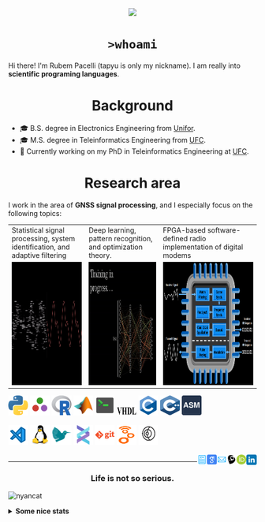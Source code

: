 <!--
**tapyu/tapyu** is a ✨ _special_ ✨ repository because its `README.md` (this file) appears on your GitHub profile.

That is what I'm using to make the this Markdown:

*** About wakatime *** (./.github/workflows/waka-readme-stats.yml or the "Waka Readme" github action):
- How To Use Github's New Personal README and Wakatime: https://www.youtube.com/watch?v=jazcHIaitfE
- Adding Weekly Coding Stats to your GitHub Readme Profile: https://www.youtube.com/watch?v=sZi8MmQP3MY

*** About updating README.md with recent activities *** (./.github/workflows/update-readme-recent-activities.yml or the "Update README with recent activities" github action)
- How To Create An Amazing Profile ReadMe With GitHub Actions -> https://www.youtube.com/watch?v=ECuqb5Tv9qI

*** about deploying your own vercel instance (it is the "GitHub Performance" section of my README.dm) ***
1 -> https://github.com/anuraghazra/github-readme-stats#deploy-on-your-own-vercel-instance
2 -> https://www.youtube.com/watch?v=n6d4KHSKqGk&t=107s
3 -> https://github.com/tapyu/github-readme-stats/blob/master/vercel.json
4 -> https://vercel.com/docs/cli#project-configuration
5 -> https://github.com/abhisheknaiidu/awesome-github-profile-readme

*** other things ***
- awesome-github-profile-readme: https://github.com/abhisheknaiidu/awesome-github-profile-readme
- Shelds.io: https://github.com/badges/shields

-->

<p align='center'>
    <img align='center' src="https://img.shields.io/github/followers/tapyu?style=social">
</p>

<h1 align="center"><code>>whoami</code> </h1>
Hi there! I'm Rubem Pacelli (tapyu is only my nickname). I am really into <b>scientific programing languages</b>.
<h1 align="center">Background</h1>
<ul>
  <li>🎓 B.S. degree in Electronics Engineering from <a href="https://unifor.br/">Unifor</a>.</li>
  <li>🎓 M.S. degree in Teleinformatics Engineering from <a href="http://www.ufc.br/">UFC</a>.</li>
  <li>🔬 Currently working on my PhD in Teleinformatics Engineering at <a href="http://www.ufc.br/">UFC</a>.</li>
</ul>
<h1 align="center">Research area</h1>
I work in the area of <b>GNSS signal processing</b>, and I especially focus on the following topics:
<table>
  <tr>
    <td width="250">Statistical signal processing, system identification, and adaptive filtering</td>
     <td width="250">Deep learning, pattern recognition, and optimization theory.</td>
     <td width="350">FPGA-based software-defined radio implementation of digital modems</td>
  </tr>
  <tr>
    <td valign="top" align="center"><img height="250" width="250" src="figs/signal.gif"></td>
    <td valign="middle" align="center"><img height="250" width="250" src="figs/test.gif"></td>
    <td valign="top" align="center"><img height="250" width="900" src="figs/embedded systems microprocessor.png"></td>
  </tr>
</table>

<code><a href="https://www.python.org/"><img height="40" width="40" alt="python" src="figs/python_colorful.svg"></a></code>
<code><a href="https://julialang.org/"><img height="40" width="40" alt="Julia programming language" src="figs/julia.svg"></a></code>
<code><a href="https://www.r-project.org/"><img height="40" width="40" alt="R programming language" src="figs/r_colorful.svg"></a></code>
<code><a href="https://www.mathworks.com/products/matlab.html"><img height="40" width="40" alt="matlab" src="figs/icons8-matlab.svg"></a></code>
<code><a href="https://en.wikipedia.org/wiki/Shell_script"><img height="40" width="40" alt="Unix shell scripting" src="figs/utilities-x-terminal.svg"></a></code>
<code><a href="https://en.wikipedia.org/wiki/VHDL"><img height="20" width="40" width="40" alt="VHDL" src="figs/VHDL.jfif"></a></code>
<code><a href="https://en.wikipedia.org/wiki/C_(programming_language)"><img height="40" width="40" alt="C programming language" src="figs/c_colorful.svg"></a></code>
<code><a href="https://en.wikipedia.org/wiki/C%2B%2B"><img height="40" width="40" alt="C++ programming language" src="figs/cpp_colorful.svg"></a></code>
<code><a href="https://en.wikipedia.org/wiki/Assembly_language"><img height="40" width="40" alt="assembly" src="figs/assembly.png"></a></code>
<br>
<br>
<code><a href="https://code.visualstudio.com/"><img height="40" width="40" alt="visual studio code" src="figs/vscode_colorful.svg"></a></code>
<code><a href="https://www.linux.org/"><img height="40" alt="linux" src="figs/linux_colorful.svg"></a></code>
<code><a href="https://www.latex-project.org/"><img height="40" width="40" alt="latex" src="figs/icons8-latex.svg"></a></code>
<code><a href="https://docs.helix-editor.com/"><img height="40" width="40" alt="helix-editor" src="figs/helix.png"></a></code>
<code><a href="https://git-scm.com/"><img height="40" alt="git" width="40" src="figs/git.svg"></a></code>
<code><a href="https://github.com/gnuradio/gnuradio/tree/main"><img height="40" alt="git" width="40" src="figs/gnuradio.png"></a></code>
<code><a href="https://github.com/gnss-sdr/gnss-sdr"><img height="40" alt="git" width="40" src="figs/gnss-sdr.png"></a></code>
<br>
<br>
<a href="https://www.linkedin.com/in/rubem-pacelli/">
  <img align="right" alt="Tapyu | Linkedin" width="21px" src="figs/linkedin_colorful.svg" />
</a>
<a href="https://orcid.org/0000-0001-5933-8565">
  <img align="right" alt="Tapyu | Orcid" width="20px" src="figs/orcid.svg" />
</a>
<a href="http://lattes.cnpq.br/0717252455115225">
  <img align="right" alt="Tapyu | Lattes" width="20px" src="figs/lattes.png" />
</a>
<a href="mailto:rubem.engenharia@gmail.com">
  <img align="right" alt="Tapyu | Email" width="20px" src="figs/email_blue.svg" />
</a>
<a href="https://scholar.google.com.br/citations?user=Kj6Gzs4AAAAJ&hl=pt-BR&oi=sra">
  <img align="right" alt="Tapyu | Google Scholar" width="20px" src="figs/google_schola_colorful.svg" />
</a>
<a href="https://github.com/tapyu/tapyu/blob/master/cv/Latex/cv.pdf">
  <img align="right" alt="Tapyu | Curriculum Vitae" width="20px" src="figs/curriculum-vitae_blue.svg" />
</a>

---

<h3 align="center">Life is not so serious.</h3>

![nyancat](https://github.com/tapyu/tapyu/assets/22801918/3431b80d-7a2d-4057-87dd-ac53fa63817b)

<details>
    <summary><b>Some nice stats</b></summary>
    <ul> <img src="https://github-readme-activity-graph.vercel.app/graph?username=tapyu&theme=react-dark" />
    <h3>GitHub Performance</h3>
    <table>
        <tr>
            <td> <img src="https://github-readme-stats-xi-six-31.vercel.app/api?username=tapyu&show_icons=true&count_private=true&hide_title=true&line_height=33&theme=react&border=61dafb&hide_border=true" /> </td>
            <td> <img src="https://github-readme-stats-xi-six-31.vercel.app/api/top-langs/?username=tapyu&hide=postscript,jupyter%20notebook,tex,html,makefile,typst&count_private=true&title_color=61dafb&text_color=ffffff&icon_color=61dafb&bg_color=20232a&layout=compact&border_color=61dafb&hide_border=true&langs_count=6" /> </td>
        </tr>
    </table>

### Wakatime stats
<!--START_SECTION:waka-->
![Code Time](http://img.shields.io/badge/Code%20Time-1%2C906%20hrs%204%20mins-blue)

**I'm an Early 🐤** 

```text
🌞 Morning                871 commits         █████░░░░░░░░░░░░░░░░░░░░   18.50 % 
🌆 Daytime                1588 commits        ████████░░░░░░░░░░░░░░░░░   33.74 % 
🌃 Evening                1297 commits        ███████░░░░░░░░░░░░░░░░░░   27.55 % 
🌙 Night                  951 commits         █████░░░░░░░░░░░░░░░░░░░░   20.20 % 
```
📅 **I'm Most Productive on Thursday** 

```text
Monday                   662 commits         ████░░░░░░░░░░░░░░░░░░░░░   14.06 % 
Tuesday                  735 commits         ████░░░░░░░░░░░░░░░░░░░░░   15.62 % 
Wednesday                795 commits         ████░░░░░░░░░░░░░░░░░░░░░   16.89 % 
Thursday                 900 commits         █████░░░░░░░░░░░░░░░░░░░░   19.12 % 
Friday                   703 commits         ████░░░░░░░░░░░░░░░░░░░░░   14.94 % 
Saturday                 432 commits         ██░░░░░░░░░░░░░░░░░░░░░░░   09.18 % 
Sunday                   480 commits         ███░░░░░░░░░░░░░░░░░░░░░░   10.20 % 
```


📊 **This Week I Spent My Time On** 

```text
💬 Programming Languages: 
Makefile                 3 mins              █████████████████████████   100.00 % 

🔥 Editors: 
VS Code                  3 mins              █████████████████████████   100.00 % 

🐱‍💻 Projects: 
tracking-outs-and-rinex-s3 mins              █████████████████████████   100.00 % 

💻 Operating System: 
Linux                    3 mins              █████████████████████████   100.00 % 
```


 Last Updated on 20/03/2025 18:47:12 UTC
<!--END_SECTION:waka-->

### Recent GitHub Activity
<!--START_SECTION:activity-->
1. 🔒 Closed issue [#430](https://github.com/osqzss/gps-sdr-sim/issues/430) in [osqzss/gps-sdr-sim](https://github.com/osqzss/gps-sdr-sim)
2. ❗ Opened issue [#430](https://github.com/osqzss/gps-sdr-sim/issues/430) in [osqzss/gps-sdr-sim](https://github.com/osqzss/gps-sdr-sim)
3. ❌ Closed PR [#4](https://github.com/cu-sense-lab/gnss-scintillation-simulator_2-param/pull/4) in [cu-sense-lab/gnss-scintillation-simulator_2-param](https://github.com/cu-sense-lab/gnss-scintillation-simulator_2-param)
4. ❗ Opened issue [#17](https://github.com/clarkgrubb/latex-input/issues/17) in [clarkgrubb/latex-input](https://github.com/clarkgrubb/latex-input)
5. 🗣 Commented on [#2939](https://github.com/sindresorhus/awesome/pull/2939#issuecomment-2564236375) in [sindresorhus/awesome](https://github.com/sindresorhus/awesome)
<!--END_SECTION:activity-->

### Latest Youtube Video 📺
<!-- YOUTUBE:START -->
- [The map of Electronics Engineering](https://www.youtube.com/watch?v=rL5gUJJcSWA)
- [Anki+Clac: The best workflow to increase your English vocabulary](https://www.youtube.com/watch?v=9XNqNNM2AhI)
- [All-digital AFSK modem with Viterbi detection for TT&amp;C CubeSat transceiver - Portuguese audio](https://www.youtube.com/watch?v=FN3arSivyLI)
- [How to change the theme of MATLAB](https://www.youtube.com/watch?v=-ZjhzlEbLko)
<!-- YOUTUBE:END -->
</ul>
</details>
